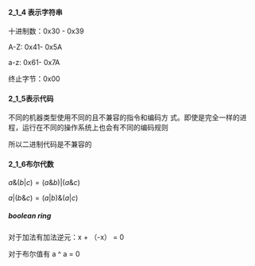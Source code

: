 #### 2_1_4 表示字符串

十进制数：0x30 - 0x39

A-Z: 0x41- 0x5A

a-z: 0x61- 0x7A

终止字节：0x00

#### 2_1_5表示代码

不同的机器类型使用不同的且不兼容的指令和编码方 式。即使是完全一样的进程，运行在不同的操作系统上也会有不同的编码规则

所以二进制代码是不兼容的

#### 2_1_6布尔代数

$a \& (b|c) = (a \& b) | (a \& c)$

$a  |(b\&c) = (a | b) \& (a | c)$

##### boolean ring

对于加法有加法逆元：x + （-x） = 0

对于布尔值有 a ^ a = 0

